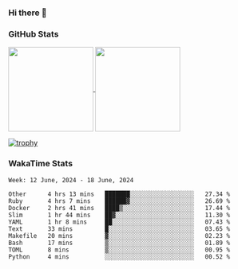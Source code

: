### Hi there 👋

### GitHub Stats

<a href="https://github.com/anuraghazra/github-readme-stats">
  <img align="center" height="170px" src="https://github-readme-stats.vercel.app/api/top-langs/?username=tksfjt1024&layout=compact&count_private=true&show_icons=true&show_icons=true&theme=graywhite" />
</a>
<a href="https://github.com/anuraghazra/github-readme-stats">
  <img align="center" height="170px" src="https://github-readme-stats.vercel.app/api?username=tksfjt1024&count_private=true&show_icons=true&show_icons=true&theme=graywhite" />
</a>

[![trophy](https://github-profile-trophy.vercel.app/?username=tksfjt1024)](https://github.com/ryo-ma/github-profile-trophy)

### WakaTime Stats

<!--START_SECTION:waka-->
```text
Week: 12 June, 2024 - 18 June, 2024

Other      4 hrs 13 mins   ███████░░░░░░░░░░░░░░░░░░   27.34 % 
Ruby       4 hrs 7 mins    ██████▓░░░░░░░░░░░░░░░░░░   26.69 % 
Docker     2 hrs 41 mins   ████▒░░░░░░░░░░░░░░░░░░░░   17.44 % 
Slim       1 hr 44 mins    ██▓░░░░░░░░░░░░░░░░░░░░░░   11.30 % 
YAML       1 hr 8 mins     ██░░░░░░░░░░░░░░░░░░░░░░░   07.43 % 
Text       33 mins         █░░░░░░░░░░░░░░░░░░░░░░░░   03.65 % 
Makefile   20 mins         ▓░░░░░░░░░░░░░░░░░░░░░░░░   02.23 % 
Bash       17 mins         ▒░░░░░░░░░░░░░░░░░░░░░░░░   01.89 % 
TOML       8 mins          ▒░░░░░░░░░░░░░░░░░░░░░░░░   00.95 % 
Python     4 mins          ░░░░░░░░░░░░░░░░░░░░░░░░░   00.52 % 
```
<!--END_SECTION:waka-->
